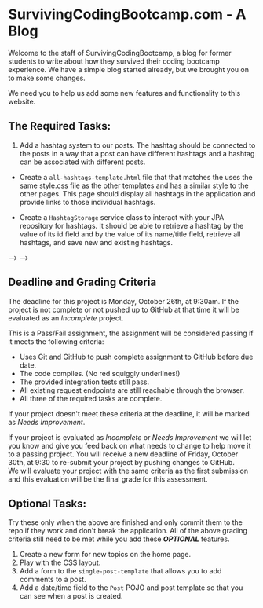 # SurvivingCodingBootcamp.com - A Blog

Welcome to the staff of SurvivingCodingBootcamp, a blog for former students to write about how they survived their 
coding bootcamp experience.  We have a simple blog started already, but we brought you on to make some changes.

We need you to help us add some new features and functionality to this website.

## The Required Tasks:
1. Add a hashtag system to our posts.  The hashtag should be connected to the posts in a way that a post can have 
different hashtags and a hashtag can be associated with different posts.
  <!-- - Create a `Hashtag` POJO and provide the correct JPA entity mapping for it and the `POSTS`
  - Create a `single-hashtag-template.html` file that matches the uses the same style.css file as the other templates 
    and has a similar style to the other pages.  This page should display the posts associated with it's specfic hashtag
    and provide links to those posts. -->
  - Create a `all-hashtags-template.html` file that that matches the uses the same style.css file as the other templates 
    and has a similar style to the other pages.  This page should display all hashtags in the application and provide 
    links to those individual hashtags.
  <!-- - Add an HTML form to the `single-post-template.html` that allows you to add a hashtag to the post you are viewing. -->
  - Create a `HashtagStorage` service class to interact with your JPA repository for hashtags.  It should be able to 
    retrieve a hashtag by the value of its id field and by the value of its name/title field, retrieve all hashtags, and
    save new and existing hashtags.  
  <!-- - Create a `HashTagController` to provide three path mappings, one for individual hashtags, one for all hashtags, and 
 <!-- one for adding a hashtag to the system.  --> -->
  <!-- - Add a link to the all hashtags endpoint to the header's nav list on all pages.
<!-- 2. Add a field to the `Post` POJO for the post's author.  This can be a `String`. 
 Then change the `single-post-template`  --> -->
<!-- and the `Post` constructor to add an author name.  Go to the populator and add an author name to the posts.
3. Add a form to the `single-topic-template` to create a new post for that topic.  You should include inputs for
passing information to the controller about each of the fields you need to fill the `Post` POJO's constructor 
parameters. You will also need to add a method to the `PostController` to allow for the creation of new posts. -->

## Deadline and Grading Criteria
The deadline for this project is Monday, October 26th, at 9:30am.
If the project is not complete or not pushed up to GitHub at that time it will be evaluated as an _Incomplete_ project.

This is a Pass/Fail assignment, the assignment will be considered passing if it meets the following criteria:
- Uses Git and GitHub to push complete assignment to GitHub before due date.
- The code compiles.  (No red squiggly underlines!)
- The provided integration tests still pass.
- All existing request endpoints are still reachable through the browser.
- All three of the required tasks are complete.

If your project doesn't meet these criteria at the deadline, it will be marked as _Needs Improvement_.

If your project is evaluated as _Incomplete_ or _Needs Improvement_ we will let you know and give you feed back on what 
needs to change to help move it to a passing project.
You will receive a new deadline of Friday, October 30th, at 9:30 to re-submit your project by pushing changes to GitHub.  
We will evaluate your project with the same criteria as the first submission and this evaluation will be the final grade
for this assessment.

## Optional Tasks:
Try these only when the above are finished and only commit them to the repo if they work and don't break the 
application.  All of the above grading criteria still need to be met while you add these _**OPTIONAL**_ features. 
1.  Create a new form for new topics on the home page.
2.  Play with the CSS layout.  
3.  Add a form to the `single-post-template` that allows you to add comments to a post.  
4.  Add a date/time field to the `Post` POJO and post template so that you can see when a post is created.


